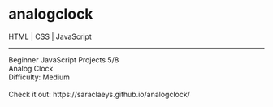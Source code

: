 # analogclock
HTML | CSS | JavaScript
<hr>
Beginner JavaScript Projects 5/8 <br>
Analog Clock <br>
Difficulty: Medium <br>
<br>
Check it out: https://saraclaeys.github.io/analogclock/
